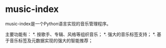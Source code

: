 music-index
================

music-index是一个Python语言实现的音乐管理程序。

主要功能有：
*. 按歌手、专辑、风格等组织音乐；
*. 强大的音乐标签支持；
*. 基于音乐标签及元数据实现的强大的智能推荐；
